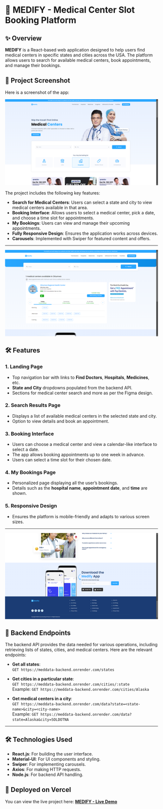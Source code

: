 # 🏥 MEDIFY - Medical Center Slot Booking Platform

## ✨ Overview

**MEDIFY** is a React-based web application designed to help users find medical centers in specific states and cities across the USA. The platform allows users to search for available medical centers, book appointments, and manage their bookings. 

## 📸 Project Screenshot

Here is a screenshot of the app:

![MEDIFY Screenshot](./src/assets/Home_Screenshot.png)

The project includes the following key features:

- **Search for Medical Centers**: Users can select a state and city to view medical centers available in that area.
- **Booking Interface**: Allows users to select a medical center, pick a date, and choose a time slot for appointments.
- **My Bookings**: Users can view and manage their upcoming appointments.
- **Fully Responsive Design**: Ensures the application works across devices.
- **Carousels**: Implemented with Swiper for featured content and offers.

---

![MEDIFY Screenshot](./src/assets/Booking_Section.png)

## 🛠️ Features

### 1. Landing Page
- Top navigation bar with links to **Find Doctors**, **Hospitals**, **Medicines**, etc.
- **State and City** dropdowns populated from the backend API.
- Sections for medical center search and more as per the Figma design.

### 2. Search Results Page
- Displays a list of available medical centers in the selected state and city.
- Option to view details and book an appointment.

### 3. Booking Interface
- Users can choose a medical center and view a calendar-like interface to select a date.
- The app allows booking appointments up to one week in advance.
- Users can select a time slot for their chosen date.

### 4. My Bookings Page
- Personalized page displaying all the user’s bookings.
- Details such as the **hospital name**, **appointment date**, and **time** are shown.

### 5. Responsive Design
- Ensures the platform is mobile-friendly and adapts to various screen sizes.

---
![MEDIFY Screenshot](./src/assets/Footer_Section.png)

## 📡 Backend Endpoints

The backend API provides the data needed for various operations, including retrieving lists of states, cities, and medical centers. Here are the relevant endpoints:

- **Get all states**:  
  `GET https://meddata-backend.onrender.com/states`
  
- **Get cities in a particular state**:  
  `GET https://meddata-backend.onrender.com/cities/:state`  
  Example: `GET https://meddata-backend.onrender.com/cities/Alaska`

- **Get medical centers in a city**:  
  `GET https://meddata-backend.onrender.com/data?state=<state-name>&city=<city-name>`  
  Example: `GET https://meddata-backend.onrender.com/data?state=Alaska&city=SOLDOTNA`

---


## 🛠️ Technologies Used

- **React.js**: For building the user interface.
- **Material-UI**: For UI components and styling.
- **Swiper**: For implementing carousels.
- **Axios**: For making HTTP requests.
- **Node.js**: For backend API handling.

## 📡 Deployed on Vercel

You can view the live project here: [**MEDIFY - Live Demo**](https://your-vercel-link.vercel.app)

